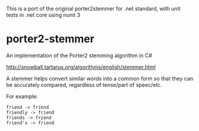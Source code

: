 This is a port of the original porter2stemmer for .net standard, with unit tests in .net core using nunit 3

porter2-stemmer
===============

An implementation of the Porter2 stemming algorithm in C#

http://snowball.tartarus.org/algorithms/english/stemmer.html

A stemmer helps convert similar words into a common form so that they can be accurately compared, regardless of tense/part of speec/etc.

For example:

    friend -> friend  
    friendly -> friend  
    friends -> friend  
    friend's -> friend
